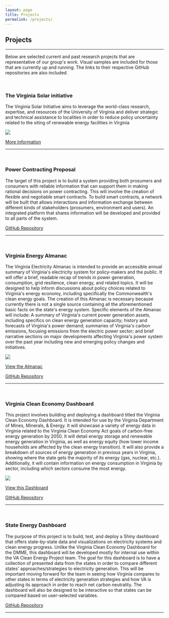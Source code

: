 ```yaml
---
layout: page
title: Projects
permalink: /projects/
---
```

## Projects
***

Below are selected current and past research projects that are representative of our group's work. Visual samples are included for those that are currently up and running. The links to their respective GitHub repositories are also included.

<br/>

### The Virginia Solar initiative

The Virginia Solar Initiative aims to leverage the world-class research, expertise, and resources of the University of Virginia and deliver strategic and technical assistance to localities in order to reduce policy uncertainty related to the siting of renewable energy facilities in Virginia

![](/cleanenergyva.github.io/images/vsi.JPG)

[More Information](https://solar.coopercenter.org/)

***


<br/>



### Power Contracting Proposal

The target of this project is to build a system providing both prosumers and consumers with reliable information that can support them in making rational decisions on power contracting. This will involve the creation of flexible and negotiable smart contracts. To build smart contracts, a network will be built that allows interactions and information exchange between different kinds of stakeholders (prosumers, environment and users). An integrated platform that shares information will be developed and provided to all parts of the system.



[GitHub Repository](https://github.com/coopercenter/power-contracts)

***


<br/>

### Virginia Energy Almanac

The Virginia Electricity Almanac is intended to provide an accessible annual summary of Virginia's electricity system for policy-makers and the public. It will offer a brief, readable recap of trends in power generation, consumption, grid resilience, clean energy, and related topics. It will be designed to help inform discussions about policy choices related to Virginia's energy economy, including specifically the Commonwealth's clean energy goals.
The creation of this Almanac is necessary because currently there is not a single source containing all the aforementioned basic facts on the state's energy system. Specific elements of the Almanac will include: A summary of Virginia's current power generation assets, including specifics on clean energy generation capacity; history and forecasts of Virginia's power demand; summaries of Virginia's carbon emissions, focusing emissions from the electric power sector; and brief narrative sections on major developments affecting Virginia's power system over the past year including new and emerging policy changes and initiatives.


![](/cleanenergyva.github.io/images/almanacfull.JPG)



[View the Almanac](https://github.com/coopercenter/va-electricity-almanac/blob/master/Almanac.md)


[GitHub Repository](https://github.com/coopercenter/va-electricity-almanac)


***

<br/>

### Virginia Clean Economy Dashboard

This project involves building and deploying a dashboard titled the Virginia Clean Economy Dashboard. It is intended for use by the Virginia Department of Mines, Minerals, & Energy. It will showcase a variety of energy data in Virginia related to the Virginia Clean Economy Act goals of carbon-free energy generation by 2050. It will detail energy storage and renewable energy generation in Virginia, as well as energy equity (how lower income households are affected by the clean energy transition). It will also provide a breakdown of sources of energy generation in previous years in Virginia, showing where the state gets the majority of its energy (gas, nuclear, etc.).  Additionally, it will contain information on energy consumption in Virginia by sector, including which sectors consume the most energy.

![](/cleanenergyva.github.io/images/dashboardfull.JPG)

[View this Dashboard](https://cleanenergyva.shinyapps.io/va_clean_economy_dashboard_production/)

[GitHub Repository](https://github.com/coopercenter/va_clean_economy_dashboard)

***

<br/>

### State Energy Dashboard

The purpose of this project is to build, test, and deploy a Shiny dashboard that offers state-by-state data and visualizations on electricity systems and clean energy progress. Unlike the Virginia Clean Economy Dashboard for the DMME, this dashboard will be developed mostly for internal use within the VA Clean Energy Project team. The goal for this dashboard is to have a collection of presented data from the states in order to compare different states' approaches/strategies to electricity generation. This will be important moving forward for the team in seeing how Virginia compares to other states in terms of electricity generation strategies and how VA is adjusting its approach in order to reach net carbon neutrality. The dashboard will also be designed to be interactive so that states can be compared based on user-selected variables.

[GitHub Repository](https://github.com/coopercenter/state_clean_electricity_dashboard)

***
